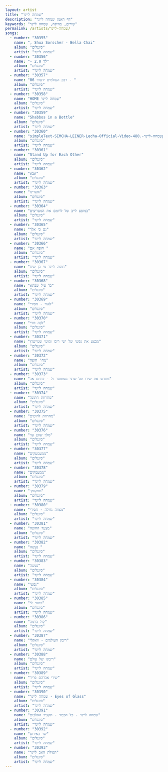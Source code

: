 ```yaml
---
layout: artist
title: "שמחה ליינר"
description: "דף האמן שמחה ליינר"
keywords: "שירים, מוזיקה, שמחה ליינר"
permalink: /artists/שמחה-ליינר/
songs:
  - number: "30355"
    name: ", Shua Sorscher - Bella Chai"
    album: "סינגלים"
    artist: "שמחה ליינר"
  - number: "30356"
    name: "- לך 2.0"
    album: "סינגלים"
    artist: "שמחה ליינר"
  - number: "30357"
    name: "06 רבון העולמים ידעתי - "
    album: "סינגלים"
    artist: "שמחה ליינר"
  - number: "30358"
    name: "HOME שמחה ליינר"
    album: "סינגלים"
    artist: "שמחה ליינר"
  - number: "30359"
    name: "Shabbos in a Bottle"
    album: "סינגלים"
    artist: "שמחה ליינר"
  - number: "30360"
    name: "simpleText-SIMCHA-LEINER-Lecha-Official-Video-שמחה-ליינר-.480p"
    album: "סינגלים"
    artist: "שמחה ליינר"
  - number: "30361"
    name: "Stand Up for Each Other"
    album: "סינגלים"
    artist: "שמחה ליינר"
  - number: "30362"
    name: "אבא"
    album: "סינגלים"
    artist: "שמחה ליינר"
  - number: "30363"
    name: "אשרינו"
    album: "סינגלים"
    artist: "שמחה ליינר"
  - number: "30364"
    name: "במופע לייב של לרומם את המעריצים"
    album: "סינגלים"
    artist: "שמחה ליינר"
  - number: "30365"
    name: "גם כי אלך"
    album: "סינגלים"
    artist: "שמחה ליינר"
  - number: "30366"
    name: "חופה אם "
    album: "סינגלים"
    artist: "שמחה ליינר"
  - number: "30367"
    name: "חופה ליינר מי בן שיח"
    album: "סינגלים"
    artist: "שמחה ליינר"
  - number: "30368"
    name: "כד עיל שבתא"
    album: "סינגלים"
    artist: "שמחה ליינר"
  - number: "30369"
    name: "לאור - חסידי"
    album: "סינגלים"
    artist: "שמחה ליינר"
  - number: "30370"
    name: "לכה דודי"
    album: "סינגלים"
    artist: "שמחה ליינר"
  - number: "30371"
    name: "מבצע את נפשי של ישי ריבו ומוטי שטיינמץ"
    album: "סינגלים"
    artist: "שמחה ליינר"
  - number: "30372"
    name: "מח' חופה"
    album: "סינגלים"
    artist: "שמחה ליינר"
  - number: "30373"
    name: "מחדש את שירו של שרגי גשטטנר זל - כרחם אב"
    album: "סינגלים"
    artist: "שמחה ליינר"
  - number: "30374"
    name: "מחרוזת חתונה"
    album: "סינגלים"
    artist: "שמחה ליינר"
  - number: "30375"
    name: "מחרוזת להיטים"
    album: "סינגלים"
    artist: "שמחה ליינר"
  - number: "30376"
    name: "מלך שוכן עד"
    album: "סינגלים"
    artist: "שמחה ליינר"
  - number: "30377"
    name: "ממעמעקים"
    album: "סינגלים"
    artist: "שמחה ליינר"
  - number: "30378"
    name: "ממעמקים"
    album: "סינגלים"
    artist: "שמחה ליינר"
  - number: "30379"
    name: "ממקומך"
    album: "סינגלים"
    artist: "שמחה ליינר"
  - number: "30380"
    name: "מצווה גדולה - חסידי"
    album: "סינגלים"
    artist: "שמחה ליינר"
  - number: "30381"
    name: "מצעד החופה"
    album: "סינגלים"
    artist: "שמחה ליינר"
  - number: "30382"
    name: "נעשה "
    album: "סינגלים"
    artist: "שמחה ליינר"
  - number: "30383"
    name: "נעשה"
    album: "סינגלים"
    artist: "שמחה ליינר"
  - number: "30384"
    name: "נפשי"
    album: "סינגלים"
    artist: "שמחה ליינר"
  - number: "30385"
    name: "פתחי לי"
    album: "סינגלים"
    artist: "שמחה ליינר"
  - number: "30386"
    name: "קול ברמה"
    album: "סינגלים"
    artist: "שמחה ליינר"
  - number: "30387"
    name: "ריבון העולמים - וואקלי"
    album: "סינגלים"
    artist: "שמחה ליינר"
  - number: "30388"
    name: "ריבונו של עולם"
    album: "סינגלים"
    artist: "שמחה ליינר"
  - number: "30389"
    name: "שירי אברהם פריד"
    album: "סינגלים"
    artist: "שמחה ליינר"
  - number: "30390"
    name: "שמחה ליינר - Eyes of Glass"
    album: "סינגלים"
    artist: "שמחה ליינר"
  - number: "30391"
    name: "שמחה ליינר - כל הכבוד - תקציר האלבום"
    album: "סינגלים"
    artist: "שמחה ליינר"
  - number: "30392"
    name: "שר באירוע"
    album: "סינגלים"
    artist: "שמחה ליינר"
  - number: "30393"
    name: "תפילת האב ליינר"
    album: "סינגלים"
    artist: "שמחה ליינר"
---
```

